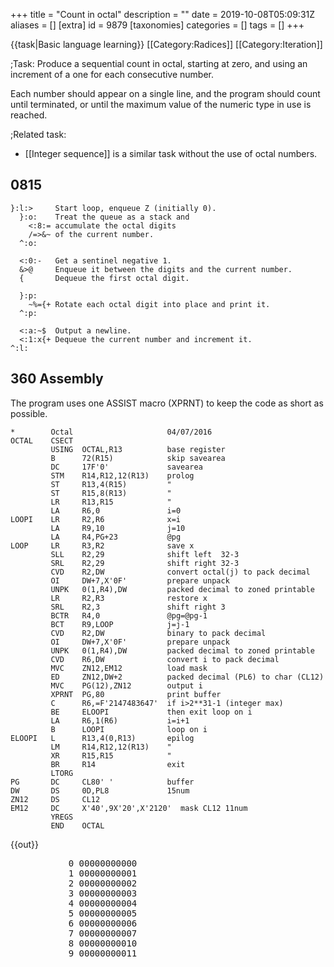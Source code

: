 +++
title = "Count in octal"
description = ""
date = 2019-10-08T05:09:31Z
aliases = []
[extra]
id = 9879
[taxonomies]
categories = []
tags = []
+++

{{task|Basic language learning}}
[[Category:Radices]]
[[Category:Iteration]]

;Task:
Produce a sequential count in octal,   starting at zero,   and using an increment of a one for each consecutive number.

Each number should appear on a single line,   and the program should count until terminated,   or until the maximum value of the numeric type in use is reached.


;Related task:
*   [[Integer sequence]]   is a similar task without the use of octal numbers.





## 0815


```0815
}:l:>     Start loop, enqueue Z (initially 0).
  }:o:    Treat the queue as a stack and
    <:8:= accumulate the octal digits
    /=>&~ of the current number.
  ^:o:

  <:0:-   Get a sentinel negative 1.
  &>@     Enqueue it between the digits and the current number.
  {       Dequeue the first octal digit.

  }:p:
    ~%={+ Rotate each octal digit into place and print it.
  ^:p:

  <:a:~$  Output a newline.
  <:1:x{+ Dequeue the current number and increment it.
^:l:
```



## 360 Assembly

The program uses one ASSIST macro (XPRNT) to keep the code as short as possible.

```360asm
*        Octal                     04/07/2016
OCTAL    CSECT
         USING  OCTAL,R13          base register
         B      72(R15)            skip savearea
         DC     17F'0'             savearea
         STM    R14,R12,12(R13)    prolog
         ST     R13,4(R15)         "
         ST     R15,8(R13)         "
         LR     R13,R15            "
         LA     R6,0               i=0
LOOPI    LR     R2,R6              x=i
         LA     R9,10              j=10
         LA     R4,PG+23           @pg
LOOP     LR     R3,R2              save x
         SLL    R2,29              shift left  32-3
         SRL    R2,29              shift right 32-3
         CVD    R2,DW              convert octal(j) to pack decimal
         OI     DW+7,X'0F'         prepare unpack
         UNPK   0(1,R4),DW         packed decimal to zoned printable
         LR     R2,R3              restore x
         SRL    R2,3               shift right 3
         BCTR   R4,0               @pg=@pg-1
         BCT    R9,LOOP            j=j-1
         CVD    R2,DW              binary to pack decimal
         OI     DW+7,X'0F'         prepare unpack
         UNPK   0(1,R4),DW         packed decimal to zoned printable
         CVD    R6,DW              convert i to pack decimal
         MVC    ZN12,EM12          load mask
         ED     ZN12,DW+2          packed decimal (PL6) to char (CL12)
         MVC    PG(12),ZN12        output i
         XPRNT  PG,80              print buffer
         C      R6,=F'2147483647'  if i>2**31-1 (integer max)
         BE     ELOOPI             then exit loop on i
         LA     R6,1(R6)           i=i+1
         B      LOOPI              loop on i
ELOOPI   L      R13,4(0,R13)       epilog
         LM     R14,R12,12(R13)    "
         XR     R15,R15            "
         BR     R14                exit
         LTORG
PG       DC     CL80' '            buffer
DW       DS     0D,PL8             15num
ZN12     DS     CL12
EM12     DC     X'40',9X'20',X'2120'  mask CL12 11num
         YREGS
         END    OCTAL
```

{{out}}
<pre style="height:20ex">
           0 00000000000
           1 00000000001
           2 00000000002
           3 00000000003
           4 00000000004
           5 00000000005
           6 00000000006
           7 00000000007
           8 00000000010
           9 00000000011
          10 00000000012
          10 00000000012
          11 00000000013
...
  2147483640 17777777770
  2147483641 17777777771
  2147483642 17777777772
  2147483643 17777777773
  2147483644 17777777774
  2147483645 17777777775
  2147483646 17777777776
  2147483647 17777777777

```



## Ada


```Ada
with Ada.Text_IO;

procedure Octal is
   package IIO is new Ada.Text_IO.Integer_IO(Integer);
begin
   for I in 0 .. Integer'Last loop
      IIO.Put(I, Base => 8);
      Ada.Text_IO.New_Line;
   end loop;
end Octal;
```

First few lines of Output:

```txt
       8#0#
       8#1#
       8#2#
       8#3#
       8#4#
       8#5#
       8#6#
       8#7#
      8#10#
      8#11#
      8#12#
      8#13#
      8#14#
      8#15#
      8#16#
      8#17#
      8#20#
```



## Aime


```aime
integer o;

o = 0;
do {
    o_xinteger(8, o);
    o_byte('\n');
    o += 1;
} while (0 < o);
```



## ALGOL 68

{{works with|ALGOL 68G|Any - tested with release [http://sourceforge.net/projects/algol68/files/algol68g/algol68g-1.18.0/algol68g-1.18.0-9h.tiny.el5.centos.fc11.i386.rpm/download 1.18.0-9h.tiny].}}
{{wont work with|ELLA ALGOL 68|Any (with appropriate job cards) - tested with release [http://sourceforge.net/projects/algol68/files/algol68toc/algol68toc-1.8.8d/algol68toc-1.8-8d.fc9.i386.rpm/download 1.8-8d] - due to extensive use of '''format'''[ted] ''transput''.}}

```algol68
#!/usr/local/bin/a68g --script #

INT oct width = (bits width-1) OVER 3 + 1;
main:
(
  FOR i TO 17 # max int # DO
    printf(($"8r"8r n(oct width)dl$, BIN i))
  OD
)
```

Output:

```txt

8r00000000001
8r00000000002
8r00000000003
8r00000000004
8r00000000005
8r00000000006
8r00000000007
8r00000000010
8r00000000011
8r00000000012
8r00000000013
8r00000000014
8r00000000015
8r00000000016
8r00000000017
8r00000000020
8r00000000021

```



## ALGOL W

Algol W has built-in hexadecimal and decimal output, this implements octal output.

```algolw
begin
    string(12) r;
    string(8)  octDigits;
    integer    number;
    octDigits := "01234567";
    number    := -1;
    while number < MAXINTEGER do begin
        integer    v, cPos;
        number := number + 1;
        v      := number;
        % build a string of octal digits in r, representing number %
        % Algol W uses 32 bit integers, so r should be big enough  %
        % the most significant digit is on the right               %
        cPos   := 0;
        while begin
            r( cPos // 1 ) := octDigits( v rem 8 // 1 );
            v :=  v div 8;
            ( v > 0 )
        end do begin
            cPos := cPos + 1
        end while_v_gt_0;
        % show most significant digit on a newline %
        write( r( cPos // 1 ) );
        % continue the line with the remaining digits (if any) %
        for c := cPos - 1 step -1 until 0 do writeon( r( c // 1 ) )
    end while_r_lt_MAXINTEGER
end.
```

{{out}}

```txt

0
1
2
3
4
5
6
7
10
11
12
...

```



## ARM Assembly

{{works with|as|Raspberry Pi}}

```ARM Assembly

/* ARM assembly Raspberry PI  */
/*  program countoctal.s   */

/************************************/
/* Constantes                       */
/************************************/
.equ STDOUT, 1     @ Linux output console
.equ EXIT,   1     @ Linux syscall
.equ WRITE,  4     @ Linux syscall

/*********************************/
/* Initialized data              */
/*********************************/
.data
sMessResult:        .ascii "Count : "
sMessValeur:        .fill 11, 1, ' '            @ size => 11
szCarriageReturn:   .asciz "\n"


/*********************************/
/* UnInitialized data            */
/*********************************/
.bss
/*********************************/
/*  code section                 */
/*********************************/
.text
.global main
main:                                             @ entry of program
    mov r4,#0                                     @ loop indice
1:                                                @ begin loop
    mov r0,r4
    ldr r1,iAdrsMessValeur
    bl conversion8                                @ call conversion octal
    ldr r0,iAdrsMessResult
    bl affichageMess                              @ display message
    add r4,#1
    cmp r4,#64
    ble 1b


100:                                              @ standard end of the program
    mov r0, #0                                    @ return code
    mov r7, #EXIT                                 @ request to exit program
    svc #0                                        @ perform the system call

iAdrsMessValeur:          .int sMessValeur
iAdrszCarriageReturn:     .int szCarriageReturn
iAdrsMessResult:          .int sMessResult

/******************************************************************/
/*     display text with size calculation                         */
/******************************************************************/
/* r0 contains the address of the message */
affichageMess:
    push {r0,r1,r2,r7,lr}                          @ save  registres
    mov r2,#0                                      @ counter length
1:                                                 @ loop length calculation
    ldrb r1,[r0,r2]                                @ read octet start position + index
    cmp r1,#0                                      @ if 0 its over
    addne r2,r2,#1                                 @ else add 1 in the length
    bne 1b                                         @ and loop
                                                   @ so here r2 contains the length of the message
    mov r1,r0                                      @ address message in r1
    mov r0,#STDOUT                                 @ code to write to the standard output Linux
    mov r7, #WRITE                                 @ code call system "write"
    svc #0                                         @ call systeme
    pop {r0,r1,r2,r7,lr}                           @ restaur des  2 registres */
    bx lr                                          @ return
/******************************************************************/
/*     Converting a register to octal                             */
/******************************************************************/
/* r0 contains value and r1 address area   */
/* r0 return size of result (no zero final in area) */
/* area size => 11 bytes          */
.equ LGZONECAL,   10
conversion8:
    push {r1-r4,lr}                                 @ save registers
    mov r3,r1
    mov r2,#LGZONECAL

1:                                                  @ start loop
    mov r1,r0
    lsr r0,#3                                       @ / by 8
    sub r1,r0,lsl #3                                @ compute remainder r1 - (r0 * 8)
    add r1,#48                                      @ digit
    strb r1,[r3,r2]                                 @ store digit on area
    cmp r0,#0                                       @ stop if quotient = 0
    subne r2,#1                                     @ else previous position
    bne 1b                                          @ and loop
                                                    @ and move digit from left of area
    mov r4,#0
2:
    ldrb r1,[r3,r2]
    strb r1,[r3,r4]
    add r2,#1
    add r4,#1
    cmp r2,#LGZONECAL
    ble 2b
                                                      @ and move spaces in end on area
    mov r0,r4                                         @ result length
    mov r1,#' '                                       @ space
3:
    strb r1,[r3,r4]                                   @ store space in area
    add r4,#1                                         @ next position
    cmp r4,#LGZONECAL
    ble 3b                                            @ loop if r4 <= area size

100:
    pop {r1-r4,lr}                                    @ restaur registres
    bx lr                                             @return


```


## AutoHotkey


```AHK
DllCall("AllocConsole")
Octal(int){
	While int
		out := Mod(int, 8) . out, int := int//8
	return out
}
Loop
{
	FileAppend, % Octal(A_Index) "`n", CONOUT$
	Sleep 200
}
```


## AWK

The awk extraction and reporting language uses the underlying C library to provide support for the printf command. This enables us to use that function to output the counter value as octal:


```awk
BEGIN {
  for (l = 0; l <= 2147483647; l++) {
    printf("%o\n", l);
  }
}
```



## BASIC


Some BASICs provide a built-in function to convert a number to octal, typically called <code>OCT$</code>.

{{works with|QBasic}}


```qbasic
DIM n AS LONG
FOR n = 0 TO &h7FFFFFFF
    PRINT OCT$(n)
NEXT
```


However, many do not. For those BASICs, we need to write our own function.

{{works with|Chipmunk Basic}}


```qbasic
WHILE ("" = INKEY$)
    PRINT Octal$(n)
    n = n + 1
WEND
END
FUNCTION Octal$(what)
    outp$ = ""
    w = what
    WHILE ABS(w) > 0
        o = w AND 7
        w = INT(w / 8)
        outp$ = STR$(o) + outp$
    WEND
    Octal$ = outp$
END FUNCTION
```


See also: [[#BBC BASIC|BBC BASIC]], [[#Liberty BASIC|Liberty BASIC]], [[#PureBasic|PureBasic]], [[#Run BASIC|Run BASIC]]

=
## Applesoft BASIC
=

```ApplesoftBasic
10 N$ = "0"

100 O$ = N$
110 PRINT O$
120 N$ = ""
130 C = 1
140 FOR I = LEN(O$) TO 1 STEP -1
150     N = VAL(MID$(O$, I, 1)) + C
160     C = N >= 8
170     N$ = STR$(N - C * 8) + N$
180 NEXT I
190 IF C THEN N$ = "1" + N$
200 GOTO 100
```


=
## Sinclair ZX81 BASIC
=
The octal number is stored and manipulated as a string, meaning that even with only 1k of RAM the program shouldn't stop until the number gets to a couple of hundred digits long. I have <i>not</i> left it running long enough to find out exactly when it does run out of memory. The <code>SCROLL</code> statement is necessary: the ZX81 halts when the screen is full unless it is positively told to scroll instead.

```basic
 10 LET N$="0"
 20 SCROLL
 30 PRINT N$
 40 LET L=LEN N$
 50 LET N=VAL N$(L)+1
 60 IF N=8 THEN GOTO 90
 70 LET N$(L)=STR$ N
 80 GOTO 20
 90 LET N$(L)="0"
100 IF L=1 THEN GOTO 130
110 LET L=L-1
120 GOTO 50
130 LET N$="1"+N$
140 GOTO 20
```



## Batch File


```dos

@echo off
:: {CTRL + C} to exit the batch file

:: Send incrementing decimal values to the :to_Oct function
set loop=0
:loop1
call:to_Oct %loop%
set /a loop+=1
goto loop1

:: Convert the decimal values parsed [%1] to octal and output them on a new line
:to_Oct
set todivide=%1
set "fulloct="

:loop2
set tomod=%todivide%
set /a appendmod=%tomod% %% 8
set fulloct=%appendmod%%fulloct%
if %todivide% lss 8 (
  echo %fulloct%
  exit /b
)
set /a todivide/=8
goto loop2

```

{{out}}

```txt

0
1
2
3
4
5
6
7
10
...

```



## BBC BASIC

Terminate by pressing ESCape.

```bbcbasic
      N% = 0
      REPEAT
        PRINT FN_tobase(N%, 8, 0)
        N% += 1
      UNTIL FALSE
      END

      REM Convert N% to string in base B% with minimum M% digits:
      DEF FN_tobase(N%, B%, M%)
      LOCAL D%, A$
      REPEAT
        D% = N% MOD B%
        N% DIV= B%
        IF D%<0 D% += B% : N% -= 1
        A$ = CHR$(48 + D% - 7*(D%>9)) + A$
        M% -= 1
      UNTIL (N%=FALSE OR N%=TRUE) AND M%<=0
      =A$

```



## bc


```bc
obase = 8			/* Output base is octal. */
for (num = 0; 1; num++) num	/* Loop forever, printing counter. */
```


The loop never stops at a maximum value, because bc uses [[arbitrary-precision integers (included)|arbitrary-precision integers]].


## Befunge

This is almost identical to the [[Binary digits#Befunge|Binary digits]] sample, except for the change of base and the source coming from a loop rather than a single input.

```befunge
:0\55+\:8%68>*#<+#8\#68#%/#8:_$>:#,_$1+:0`!#@_
```



## Bracmat

Stops when the user presses Ctrl-C or when the stack overflows. The solution is not elegant, and so is octal counting.

```bracmat

  ( oct
  =
    .     !arg:<8
        & (!arg:~<0|ERROR)
      | str$(oct$(div$(!arg.8)) mod$(!arg.8))
  )
& -1:?n
& whl'(1+!n:?n&out$(!n oct$!n));

```


=={{header|Brainfuck}}==


```bf
+[            Start with n=1 to kick off the loop
[>>++++++++<< Set up {n 0 8} for divmod magic
[->+>-        Then
[>+>>]>       do
[+[-<+>]>+>>] the
<<<<<<]       magic
>>>+          Increment n % 8 so that 0s don't break things
>]            Move into n / 8 and divmod that unless it's 0
-<            Set up sentinel ‑1 then move into the first octal digit
[++++++++ ++++++++ ++++++++ Add 47 to get it to ASCII
 ++++++++ ++++++++ +++++++. and print it
[<]<]         Get to a 0; the cell to the left is the next octal digit
>>[<+>-]      Tape is {0 n}; make it {n 0}
>[>+]         Get to the ‑1
<[[-]<]       Zero the tape for the next iteration
++++++++++.   Print a newline
[-]<+]        Zero it then increment n and go again
```



## C


```c
#include <stdio.h>

int main()
{
        unsigned int i = 0;
        do { printf("%o\n", i++); } while(i);
        return 0;
}
```

## C#

```c#
using System;

class Program
{
    static void Main()
    {
        var number = 0;
        do
        {
            Console.WriteLine(Convert.ToString(number, 8));
        } while (++number > 0);
    }
}
```


## C++

This prevents an infinite loop by counting until the counter overflows and produces a 0 again. This could also be done with a for or while loop, but you'd have to print 0 (or the last number) outside the loop.


```cpp
#include <iostream>

int main()
{
  unsigned i = 0;
  do
  {
    std::cout << std::oct << i << std::endl;
    ++i;
  } while(i != 0);
  return 0;
}
```



## Clojure


```clojure
(doseq [i (range)] (println (format "%o" i)))
```



## COBOL

{{trans|Delphi}}
{{works with|GNU Cobol|2.0}}

```cobol>       >
SOURCE FREE
IDENTIFICATION DIVISION.
PROGRAM-ID. count-in-octal.

ENVIRONMENT DIVISION.
CONFIGURATION SECTION.
REPOSITORY.
    FUNCTION dec-to-oct
    .
DATA DIVISION.
WORKING-STORAGE SECTION.
01  i                                   PIC 9(18).

PROCEDURE DIVISION.
    PERFORM VARYING i FROM 1 BY 1 UNTIL i = 0
        DISPLAY FUNCTION dec-to-oct(i)
    END-PERFORM
    .
END PROGRAM count-in-octal.


IDENTIFICATION DIVISION.
FUNCTION-ID. dec-to-oct.

DATA DIVISION.
LOCAL-STORAGE SECTION.
01  rem                                 PIC 9.

01  dec                                 PIC 9(18).

LINKAGE SECTION.
01  dec-arg                             PIC 9(18).

01  oct                                 PIC 9(18).

PROCEDURE DIVISION USING dec-arg RETURNING oct.
    MOVE dec-arg TO dec *> Copy is made to avoid modifying reference arg.
    PERFORM WITH TEST AFTER UNTIL dec = 0
        MOVE FUNCTION REM(dec, 8) TO rem
        STRING rem, oct DELIMITED BY SPACES INTO oct
        DIVIDE 8 INTO dec
    END-PERFORM
    .
END FUNCTION dec-to-oct.
```



## CoffeeScript


```coffeescript

n = 0

while true
  console.log n.toString(8)
  n += 1

```



## Common Lisp


```lisp
(loop for i from 0 do (format t "~o~%" i))
```



## Component Pascal

BlackBox Component Builder

```oberon2

MODULE CountOctal;
IMPORT StdLog,Strings;

PROCEDURE Do*;
VAR
	i: INTEGER;
	resp: ARRAY 32 OF CHAR;
BEGIN
	FOR i := 0 TO 1000 DO
		Strings.IntToStringForm(i,8,12,' ',TRUE,resp);
		StdLog.String(resp);StdLog.Ln
	END
END Do;
END CountOctal.


```

Execute: ^Q CountOctal.Do<br/>
Output:

```txt

         0%8
         1%8
         2%8
         3%8
         4%8
         5%8
         6%8
         7%8
        10%8
        11%8
        12%8
        13%8
        14%8
        15%8
        16%8
        17%8
        20%8
        21%8
        22%8

```



## Crystal


```ruby
# version 0.21.1
# using unsigned 8 bit integer, range 0 to 255

(0_u8..255_u8).each { |i| puts i.to_s(8) }
```


{{out}}

```txt

0
1
2
3
4
5
6
7
10
11
12
...
374
375
376
377

```



## D


```d
void main() {
    import std.stdio;

    ubyte i;
    do writefln("%o", i++);
    while(i);
}
```



## Dc


###  Named Macro

A simple infinite loop and octal output will do.

```Dc
8o0[p1+lpx]dspx
```



###  Anonymous Macro

Needs <code>r</code> (swap TOS and NOS):

```Dc
8 o 0 [ r p 1 + r dx ] dx
```

Pushing/poping TOS to a named stack can be used instead of swaping:

```Dc
8 o 0 [ S@ p 1 + L@ dx ] dx
```



## DCL


```DCL
$ i = 0
$ loop:
$  write sys$output f$fao( "!OL", i )
$  i = i + 1
$  goto loop
```

{{out}}

```txt
00000000000
00000000001
00000000002
...
17777777777
20000000000
20000000001
...
37777777777
00000000000
00000000001
...
```



## Delphi


```Delphi
program CountingInOctal;

{$APPTYPE CONSOLE}

uses SysUtils;

function DecToOct(aValue: Integer): string;
var
  lRemainder: Integer;
begin
  Result := '';
  repeat
    lRemainder := aValue mod 8;
    Result := IntToStr(lRemainder) + Result;
    aValue := aValue div 8;
  until aValue = 0;
end;

var
  i: Integer;
begin
  for i := 0 to 20 do
    WriteLn(DecToOct(i));
end.
```



## Elixir


```elixir
Stream.iterate(0,&(&1+1)) |> Enum.each(&IO.puts Integer.to_string(&1,8))
```

or

```elixir
Stream.unfold(0, fn n ->
  IO.puts Integer.to_string(n,8)
  {n,n+1}
end) |> Stream.run
```

or

```elixir
f = fn ff,i -> :io.fwrite "~.8b~n", [i]; ff.(ff, i+1) end
f.(f, 0)
```



## Emacs Lisp

Displays in the message area interactively, or to standard output under <code>-batch</code>.


```lisp
(dotimes (i most-positive-fixnum) ;; starting from 0
  (message "%o" i))
```



## Erlang

The fun is copied from [[Integer sequence#Erlang]]. I changed the display format.

```Erlang

F = fun(FF, I) -> io:fwrite("~.8B~n", [I]), FF(FF, I + 1) end.

```

Use like this:

```txt

F( F, 0 ).

```



## Euphoria


```euphoria
integer i
i = 0
while 1 do
    printf(1,"%o\n",i)
    i += 1
end while
```


Output:

```txt
...
6326
6327
6330
6331
6332
6333
6334
6335
6336
6337

```


=={{header|F Sharp|F#}}==

```fsharp
let rec countInOctal num : unit =
  printfn "%o" num
  countInOctal (num + 1)

countInOctal 1
```



## Factor


```factor
USING: kernel math prettyprint ;
0 [ dup .o 1 + t ] loop
```



## Forth

Using INTS from [[Integer sequence#Forth]]

```forth
: octal ( -- )  8 base ! ;  \ where unavailable

octal ints
```



## Fortran

{{works with|Fortran|95 and later}}

```fortran
program Octal
  implicit none

  integer, parameter :: i64 = selected_int_kind(18)
  integer(i64) :: n = 0

! Will stop when n overflows from
! 9223372036854775807 to -92233720368547758078 (1000000000000000000000 octal)
  do while(n >= 0)
    write(*, "(o0)") n
    n = n + 1
  end do
end program
```



## FreeBASIC


```freebasic
' FB 1.05.0 Win64

Dim ub As UByte = 0 ' only has a range of 0 to 255
Do
   Print Oct(ub, 3)
   ub += 1
Loop Until ub = 0 ' wraps around to 0 when reaches 256
Print
Print "Press any key to quit"
Sleep
```



## Futhark


Futhark cannot print.  Instead we produce an array of integers that
look like octal numbers when printed in decimal.


```Futhark

fun octal(x: int): int =
  loop ((out,mult,x) = (0,1,x)) = while x > 0 do
    let digit = x % 8
    let out = out + digit * mult
    in (out, mult * 10, x / 8)
  in out

fun main(n: int): [n]int =
  map octal (iota n)

```



## FutureBasic


```futurebasic

include "ConsoleWindow
defstr word

dim as short i

for i = &o000000 to &o000031      // 0 to 25 in decimal
   print oct$(i); " in octal ="; i
next

```


Output:

```txt

000000 in octal = 0
000001 in octal = 1
000002 in octal = 2
000003 in octal = 3
000004 in octal = 4
000005 in octal = 5
000006 in octal = 6
000007 in octal = 7
000010 in octal = 8
000011 in octal = 9
000012 in octal = 10
000013 in octal = 11
000014 in octal = 12
000015 in octal = 13
000016 in octal = 14
000017 in octal = 15
000020 in octal = 16
000021 in octal = 17
000022 in octal = 18
000023 in octal = 19
000024 in octal = 20
000025 in octal = 21
000026 in octal = 22
000027 in octal = 23
000030 in octal = 24
000031 in octal = 25

```



## Go


```go
package main

import (
    "fmt"
    "math"
)

func main() {
    for i := int8(0); ; i++ {
        fmt.Printf("%o\n", i)
        if i == math.MaxInt8 {
            break
        }
    }
}
```

Output:

```txt

0
1
2
3
4
5
6
7
10
11
12
...
175
176
177

```

Note that to use a different integer type, code must be changed in two places.  Go has no way to query a type for its maximum value.  Example:

```go
func main() {
    for i := uint16(0); ; i++ {  // type specified here
        fmt.Printf("%o\n", i)
        if i == math.MaxUint16 { // maximum value for type specified here
            break
        }
    }
}
```

Output:

```txt

...
177775
177776
177777

```

Note also that if floating point types are used for the counter, loss of precision will prevent the program from from ever reaching the maximum value.  If you stretch interpretation of the task wording "maximum value" to mean "maximum value of contiguous integers" then the following will work:

```go
import "fmt"

func main() {
    for i := 0.; ; {
        fmt.Printf("%o\n", int64(i))
        /* uncomment to produce example output
        if i == 3 {
            i = float64(1<<53 - 4) // skip to near the end
            fmt.Println("...")
        } */
        next := i + 1
        if next == i {
            break
        }
        i = next
    }
}
```

Output, with skip uncommented:

```txt

0
1
2
3
...
377777777777777775
377777777777777776
377777777777777777
400000000000000000

```

Big integers have no maximum value, but the Go runtime will panic when memory allocation fails.  The deferred recover here allows the program to terminate silently should the program run until this happens.

```go
import (
    "big"
    "fmt"
)

func main() {
    defer func() {
        recover()
    }()
    one := big.NewInt(1)
    for i := big.NewInt(0); ; i.Add(i, one) {
        fmt.Printf("%o\n", i)
    }
}
```

Output:

```txt

0
1
2
3
4
5
6
7
10
11
12
13
14
...

```



## Groovy

Size-limited solution:

```groovy
println 'decimal  octal'
for (def i = 0; i <= Integer.MAX_VALUE; i++) {
    printf ('%7d  %#5o\n', i, i)
}
```


Unbounded solution:

```groovy
println 'decimal  octal'
for (def i = 0g; true; i += 1g) {
    printf ('%7d  %#5o\n', i, i)
}
```


Output:

```txt
decimal  octal
      0     00
      1     01
      2     02
      3     03
      4     04
      5     05
      6     06
      7     07
      8    010
      9    011
     10    012
     11    013
     12    014
     13    015
     14    016
     15    017
     16    020
     17    021
...
```



## Haskell


```haskell
import Numeric

main = mapM_ (putStrLn . flip showOct "") [1..]
```


=={{header|Icon}} and {{header|Unicon}}==

```unicon
link convert   # To get exbase10 method

procedure main()
    limit := 8r37777777777
    every write(exbase10(seq(0)\limit, 8))
end
```



## J

'''Solution:'''

```J
   disp=.([smoutput) ' '(-.~":)8&#.inv
   (1+disp)^:_]0x
```


The full result is not displayable, by design.  This could be considered a bug, but is an essential part of this task.  Here's how it starts:


```j
   (1+disp)^:_]0x
0
1
2
3
4
5
6
7
10
11
...
```


The important part of this code is 8&#.inv which converts numbers from internal representation to a sequence of base 8 digits. (We then convert this sequence to characters and remove the delimiting spaces - this gives us the octal values we want to display.)

So then we define disp as a word which displays its argument in octal and returns its argument as its result (unchanged).

Finally, the <code>^:_</code> clause tells J to repeat this function forever, with <code>(1+disp)</code>adding 1 to the result each time it is displayed (or at least tha clause tells J to keep repeating that operation until it gives the same value back twice in a row - which won't happen - or to stop when the machine stops - like if the power is turned off - or if J is shut down - or...).

We use arbitrary precision numbers, not because there's any likelihood that fixed width numbers would ever overflow, but just to emphasize that this thing is going to have to be shut down by some mechanism outside the program.


## Java


```java
public class Count{
    public static void main(String[] args){
        for(int i = 0;i >= 0;i++){
            System.out.println(Integer.toOctalString(i)); //optionally use "Integer.toString(i, 8)"
        }
    }
}
```



## JavaScript


```javascript
for (var n = 0; n < 1e14; n++) { // arbitrary limit that's not too big
    document.writeln(n.toString(8)); // not sure what's the best way to output it in JavaScript
}
```



## Julia


```Julia

for i in one(Int64):typemax(Int64)
    print(oct(i), " ")
    sleep(0.1)
end

```

I slowed the loop down with a <code>sleep</code> to make it possible to see the result without being swamped.

{{out}}

```txt

1 2 3 4 5 6 7 10 11 12 13 14 15 16 17 20 21 22 23 24 25 26 27 30 31 32 33 34 35 36 ^C

```



## Kotlin


```scala
//  version 1.1

//  counts up to 177 octal i.e. 127 decimal
fun main(args: Array<String>) {
    (0..Byte.MAX_VALUE).forEach { println("%03o".format(it)) }
}
```


{{out}}
First ten lines:

```txt

000
001
002
003
004
005
006
007
010
011

```



## LabVIEW

LabVIEW contains a Number to Octal String function. The following image shows the front panel and block diagram.<br/>
[[file:Count_in_octal.png]]


## Lang5


```lang5
'%4o '__number_format set
0 do dup 1 compress . "\n" . 1 + loop
```



## LFE


```lisp
(: lists foreach
  (lambda (x)
    (: io format '"~p~n" (list (: erlang integer_to_list x 8))))
  (: lists seq 0 2000))

```



## Liberty BASIC

Terminate these ( essentially, practically) infinite loops by hitting <CTRL<BRK>

```lb

    'the method used here uses the base-conversion from RC Non-decimal radices/Convert
    'to terminate hit <CTRL<BRK>

    global      alphanum$
    alphanum$   ="01234567"

    i =0

    while 1
        print toBase$( 8, i)
        i =i +1
    wend

    end

    function toBase$( base, number) '   Convert decimal variable to number string.
        maxIntegerBitSize   =len( str$( number))
        toBase$             =""
        for i =10 to 1 step -1
            remainder   =number mod base
            toBase$     =mid$( alphanum$, remainder +1, 1) +toBase$
            number      =int( number /base)
            if number <1 then exit for
        next i
        toBase$ =right$( "             " +toBase$, 10)
    end function

```

As suggested in LOGO, it is easy to work on a string representation too.

```lb

 op$ = "00000000000000000000"
L   =len( op$)

while 1
    started =0

    for i =1 to L
        m$ =mid$( op$, i, 1)
        if started =0 and m$ ="0" then print " "; else print m$;: started =1
    next i
    print

    for i =L to 1 step -1
        p$ =mid$( op$, i, 1)
        if p$ =" " then v =0 else v =val( p$)
        incDigit  = v +carry
        if i =L then incDigit =incDigit +1
        if incDigit >=8 then
            replDigit =incDigit -8
            carry     =1
        else
            replDigit =incDigit
            carry     =0
        end if
        op$ =left$( op$, i -1) +chr$( 48 +replDigit) +right$( op$, L -i)
    next i

wend

end

```

Or use a recursive listing of permutations with the exception that the first digit is not 0 (unless listing single-digit numbers). For each digit-place, list numbers with 0-7 in the next digit-place.

```lb

 i = 0
while 1
    call CountOctal 0, i, i > 0
    i = i + 1
wend

sub CountOctal value, depth, startValue
    value = value * 10
    for i = startValue to 7
        if depth > 0 then
            call CountOctal value + i, depth - 1, 0
        else
            print value + i
        end if
    next i
end sub

```



## Logo

No built-in octal-formatting, so it's probably more efficient to just manually increment a string than to increment a number and then convert the whole thing to octal every time we print.  This also lets us keep counting as long as we have room for the string.


```logo
to increment_octal :n
  ifelse [empty? :n] [
    output 1
  ] [
    local "last
    make "last last :n
    local "butlast
    make "butlast butlast :n
    make "last sum :last 1
    ifelse [:last < 8] [
      output word :butlast :last
    ] [
      output word (increment_octal :butlast) 0
    ]
  ]
end

make "oct 0
while ["true] [
  print :oct
  make "oct increment_octal :oct
]
```



## LOLCODE

LOLCODE has no conception of octal numbers, but we can use string concatenation (<tt>SMOOSH</tt>) and basic arithmetic to accomplish the task.

```LOLCODE
HAI 1.3

HOW IZ I octal YR num
    I HAS A digit, I HAS A oct ITZ ""
    IM IN YR octalizer
        digit R MOD OF num AN 8
        oct R SMOOSH digit oct MKAY
        num R QUOSHUNT OF num AN 8
        NOT num, O RLY?
            YA RLY, FOUND YR oct
        OIC
    IM OUTTA YR octalizer
IF U SAY SO

IM IN YR printer UPPIN YR num
    VISIBLE I IZ octal YR num MKAY
IM OUTTA YR printer

KTHXBYE
```



## Lua



```lua
for l=1,2147483647 do
  print(string.format("%o",l))
end
```



## M4



```M4
define(`forever',
   `ifelse($#,0,``$0'',
   `pushdef(`$1',$2)$4`'popdef(`$1')$0(`$1',eval($2+$3),$3,`$4')')')dnl
forever(`y',0,1, `eval(y,8)
')
```



## Maple


```Maple

octcount := proc (n)
 seq(printf("%a \n", convert(i, octal)), i = 1 .. n);
 end proc;

```



## Mathematica



```Mathematica
x=0;
While[True,Print[BaseForm[x,8];x++]
```


=={{header|MATLAB}} / {{header|Octave}}==

```Matlab
    n = 0;
    while (1)
        dec2base(n,8)
        n = n+1;
    end;
```

Or use printf:

```Matlab
    n = 0;
    while (1)
        printf('%o\n',n);
        n = n+1;
    end;
```


If a predefined sequence should be displayed, one can use

```Matlab
    seq = 1:100;
    dec2base(seq,8)
```

or

```Matlab
    printf('%o\n',seq);
```



## Mercury

<lang>
:- module count_in_octal.
:- interface.
:- import_module io.

:- pred main(io::di, io::uo) is det.

:- implementation.
:- import_module int, list, string.

main(!IO) :-
    count_in_octal(0, !IO).

:- pred count_in_octal(int::in, io::di, io::uo) is det.

count_in_octal(N, !IO) :-
    io.format("%o\n", [i(N)], !IO),
    count_in_octal(N + 1, !IO).

```



## min

{{works with|min|0.19.3}}
min has no support for octal or base conversion (it is a minimalistic language, after all) so we need to do that ourselves.

```min
(
  (dup 0 ==) (pop () 0 shorten)
  (((8 mod) (8 div)) cleave) 'cons linrec
  reverse 'print! foreach newline
) :octal

0 (dup octal succ)
9.223e18 int times ; close to max int value
```


=={{header|MK-61/52}}==
<lang>ИП0	П1	1	0	/	[x]	П1	Вx	{x}	1
0	*	7	-	x=0	21	ИП1	x#0	28	БП
02	ИП0	1	+	П0	С/П	БП	00	ИП0	lg
[x]	1	+	10^x	П0	С/П	БП	00
```


=={{header|Modula-2}}==

```modula2
MODULE octal;

IMPORT  InOut;

VAR     num             : CARDINAL;

BEGIN
  num := 0;
  REPEAT
    InOut.WriteOct (num, 12);           InOut.WriteLn;
    INC (num)
  UNTIL num = 0
END octal.
```



## NetRexx


```NetRexx
/* NetRexx */
options replace format comments java crossref symbols binary

import java.math.BigInteger

-- allow an option to change the output radix.
parse arg radix .
if radix.length() == 0 then radix = 8
k_ = BigInteger
k_ = BigInteger.ZERO

loop forever
  say k_.toString(int radix)
  k_ = k_.add(BigInteger.ONE)
  end

```



## NewLISP


```NewLISP
; file:   ocount.lsp
; url:    http://rosettacode.org/wiki/Count_in_octal
; author: oofoe 2012-01-29

; Although NewLISP itself uses a 64-bit integer representation, the
; format function relies on underlying C library's printf function,
; which can only handle a 32-bit octal number on this implementation.

(for (i 0 (pow 2 32)) (println (format "%o" i)))

(exit)
```


Sample output:


```txt
0
1
2
3
4
5
6
7
10
11
12
...

```



## Nim


```nim
import strutils
for i in 0 ..< int.high:
  echo toOct(i, 16)
```


=={{header|Oberon-2}}==
{{works with|oo2c}}

```oberon2

MODULE CountInOctal;
IMPORT
  NPCT:Tools,
  Out := NPCT:Console;
VAR
  i: INTEGER;

BEGIN
  FOR i := 0 TO MAX(INTEGER) DO;
    Out.String(Tools.IntToOct(i));Out.Ln
  END
END CountInOctal.

```

{{out}}

```txt

00000000000
00000000001
00000000002
00000000003
00000000004
00000000005
00000000006
00000000007
00000000010
00000000011
00000000012
00000000013
00000000014
00000000015
00000000016
00000000017
00000000020
00000000021
...
00000077757
00000077760
00000077761
00000077762
00000077763
00000077764
00000077765
00000077766
00000077767
00000077770
00000077771
00000077772
00000077773
00000077774
00000077775
00000077776
00000077777


```



## OCaml



```ocaml
let () =
  for i = 0 to max_int do
    Printf.printf "%o\n" i
  done
```


{{out}}

```txt

0
1
2
3
4
5
6
7
10
11
12
...
7777777775
7777777776
7777777777

```



## PARI/GP

Both versions will count essentially forever; the universe will succumb to [[wp:Proton decay|proton decay]] long before the counter rolls over even in the 32-bit version.

Manual:

```parigp
oct(n)=n=binary(n);if(#n%3,n=concat([[0,0],[0]][#n%3],n));forstep(i=1,#n,3,print1(4*n[i]+2*n[i+1]+n[i+2]));print;
n=0;while(1,oct(n);n++)
```


Automatic:
{{works with|PARI/GP|2.4.3 and above}}

```parigp
n=0;while(1,printf("%o\n",n);n++)
```



## Pascal

See [[Count_in_octal#Delphi | Delphi]] or {{works with|Free Pascal}}
old string incrementer for Turbo Pascal transformed, same as in http://rosettacode.org/wiki/Count_in_octal#Logo, about 100x times faster than Dephi-Version, with the abilty to used preformated strings leading zeroes.
Added a Bit fiddling Version IntToOctString, nearly as fast.

```pascal
program StrAdd;
{$Mode Delphi}
{$Optimization ON}
uses
  sysutils;//IntToStr

const
  maxCntOct = (SizeOf(NativeUint)*8+(3-1)) DIV 3;

procedure IntToOctString(i: NativeUint;var res:Ansistring);
var
  p : array[0..maxCntOct] of byte;
  c,cnt: LongInt;
begin
  cnt := maxCntOct;
  repeat
    c := i AND 7;
    p[cnt] := (c+Ord('0'));
    dec(cnt);
    i := i shr 3;
  until (i = 0);
  i := cnt+1;
  cnt := maxCntOct-cnt;
  //most time consuming with Ansistring
  //call fpc_ansistr_unique
  setlength(res,cnt);
  move(p[i],res[1],cnt);
end;

procedure IncStr(var s:String;base:NativeInt);
var
  le,c,dg:nativeInt;
begin
  le := length(s);
  IF le = 0 then
  Begin
    s := '1';
    EXIT;
  end;

  repeat
    dg := ord(s[le])-ord('0') +1;
    c  := ord(dg>=base);
    dg := dg-(base AND (-c));
    s[le] := chr(dg+ord('0'));
    dec(le);
  until (c = 0) or (le<=0);

  if (c = 1) then
  begin
    le := length(s);
    setlength(s,le+1);
    move(s[1],s[2],le);
    s[1] := '1';
  end;
end;

const
  MAX = 8*8*8*8*8*8*8*8*8;//8^9
var
  sOct,
  s  : AnsiString;
  i : nativeInt;
  T1,T0: TDateTime;
Begin
  sOct := '';
  For i := 1 to 16 do
  Begin
    IncStr(sOct,8);
    writeln(i:10,sOct:10);
  end;
  writeln;

  For i := 1 to 16 do
  Begin
    IntToOctString(i,s);
    writeln(i:10,s:10);
  end;

  sOct := '';
  T0 := time;
  For i := 1 to MAX do
    IncStr(sOct,8);
  T0 := (time-T0)*86400;
  writeln(sOct);

  T1 := time;
  For i := 1 to MAX do
    IntToOctString(i,s);
  T1 := (time-T1)*86400;
  writeln(s);
  writeln;
  writeln(MAX);
  writeln('IncStr         ',T0:8:3);
  writeln('IntToOctString ',T1:8:3);
end.

```

{{out}}

```txt
         1         1
         2         2
         3         3
         4         4
         5         5
         6         6
         7         7
         8        10
         9        11
        10        12
        11        13
        12        14
        13        15
        14        16
        15        17
        16        20

         1         1
         2         2
         3         3
         4         4
         5         5
         6         6
         7         7
         8        10
         9        11
        10        12
        11        13
        12        14
        13        15
        14        16
        15        17
        16        20

1000000000
1000000000

134217728
IncStr            0.944 secs
IntToOctString    2.218 secs
```



## Perl

Since task says "system register", I take it to mean "no larger than machine native integer limit":

```perl
use POSIX;
printf "%o\n", $_ for (0 .. POSIX::UINT_MAX);
```

Otherwise:

```perl
use bigint;
my $i = 0;
printf "%o\n", $i++ while 1
```



## Perl 6


```perl6
say .base(8) for ^Inf;
```

{{out}}

```txt
0
```

Here we arbitrarily show as many lines of output as there are lines in the program. <tt>:-)</tt>


## Phix


```Phix
integer i = 0
constant ESC = #1B
while not find(get_key(),{ESC,'q','Q'}) do
    printf(1,"%o\n",i)
    i += 1
end while

```



## PHP


```php
<?php
for ($n = 0; is_int($n); $n++) {
  echo decoct($n), "\n";
}
?>
```



## PicoLisp


```PicoLisp
(for (N 0  T  (inc N))
   (prinl (oct N)) )
```



## PL/I

Version 1:

```pli
/* Do the actual counting in octal. */
count: procedure options (main);
   declare v(5) fixed(1) static initial ((5)0);
   declare (i, k) fixed;

   do k = 1 to 999;
      call inc;
      put skip edit ( (v(i) do i = 1 to 5) ) (f(1));
   end;

inc: proc;
   declare (carry, i) fixed binary;

   carry = 1;
   do i = 5 to 1 by -1;
      v(i) = v(i) + carry;
      if v(i) > 7 then
         do; v(i) = v(i) - 8; if i = 1 then stop; carry = 1; end;
      else
         carry = 0;
   end;
end inc;

end count;
```

Version 2:

```pli
count: procedure options (main); /* 12 Jan. 2014 */
   declare (i, j) fixed binary;

   do i = 0 upthru 2147483647;
      do j = 30 to 0 by -3;
         put edit (iand(isrl(i, j), 7) ) (f(1));
      end;
      put skip;
   end;

end count;
```


{{out}}

```txt
(End of) Output of version 1
00000001173
00000001174
00000001175
00000001176
00000001177
00000001200
00000001201
00000001202
00000001203
00000001204
00000001205
00000001206
00000001207
00000001210
00000001211
00000001212
00000001213
00000001214
00000001215
00000001216

```



## PowerShell


```PowerShell
[int64]$i = 0
While ( $True )
    {
    [Convert]::ToString( ++$i, 8 )
    }
```




## Prolog

Rather than just printing out a list of octal numbers, this code will generate a sequence.
octal/1 can also be used to tell if a number is a valid octal number or not.
octalize will keep producing and printing octal number, there is no limit.


```Prolog
o(O) :- member(O, [0,1,2,3,4,5,6,7]).

octal([O]) :- o(O).
octal([A|B]) :-
	octal(O),
	o(T),
	append(O, [T], [A|B]),
	dif(A, 0).

octalize :-
	forall(
		octal(X),
		(maplist(write, X), nl)
	).
```



## PureBasic


```PureBasic
Procedure.s octal(n.q)
  Static Dim digits(20)
  Protected i, j, result.s
  For i = 0 To 20
    digits(i) = n % 8
    n / 8
    If n < 1
      For j = i To 0 Step -1
        result + Str(digits(j))
      Next
      Break
    EndIf
  Next

  ProcedureReturn result
EndProcedure

Define n.q
If OpenConsole()
  While n >= 0
    PrintN(octal(n))
    n + 1
  Wend

  Print(#CRLF$ + #CRLF$ + "Press ENTER to exit"): Input()
  CloseConsole()
EndIf

```

Sample output:

```txt
0
1
2
3
4
5
6
7
10
11
12
...
777777777777777777767
777777777777777777770
777777777777777777771
777777777777777777772
777777777777777777773
777777777777777777774
777777777777777777775
777777777777777777776
777777777777777777777
```



## Python


```Python
import sys
for n in xrange(sys.maxint):
    print oct(n)
```



## Racket


```racket

#lang racket
(for ([i (in-naturals)])
  (displayln (number->string i 8)))

```

(Racket has bignums, so this loop will never end.)


## Retro

Integers in Retro are signed.


```Retro
octal
17777777777 [ putn cr ] iter
```



## REXX

If this REXX program wouldn't be stopped, it would count ''forever''.

```rexx
/*REXX program counts in octal until the number exceeds #pgm statements.*/
/*┌────────────────────────────────────────────────────────────────────┐
  │ Count all the protons  (and electrons!)  in the universe.          │
  │                                                                    │
  │ According to Sir Arthur Eddington in 1938 at his Tamer Lecture at  │
  │ Trinity College (Cambridge), he postulated that there are exactly  │
  │                                                                    │
  │                              136 ∙ 2^256                           │
  │                                                                    │
  │ protons in the universe,  and the same number of electrons,  which │
  │ is equal to around  1.57477e+79.                                   │
  │                                                                    │
  │ [Although, a modern estimate is around  10^80.]                    │
  └────────────────────────────────────────────────────────────────────┘*/
numeric digits 100000                  /*handle almost all big numbers. */
numIn=right('number in', 20)           /*used for indentation of output.*/
w=length(sourceline())                 /*used for formatting width of #s*/

  do #=0  to 136 * (2**256)            /*Sir Eddington, here we come !  */
  !=x2b( d2x(#) )
  _=right(!,  3 * (length(_) % 3 + 1),  0)
  o=
                do k=1  to length(_)  by 3
                o=o'0'substr(_,k,3)
                end   /*k*/

  say numIn 'base ten = ' right(#,w) numIn  "octal = " right(b2x(o)+0,w+w)
  if #>sourceline()  then leave        /*stop if #protons>pgm statements*/
  end   /*#*/
                                       /*stick a fork in it, we're done.*/
```

'''output'''
<pre style="height:30ex">
           number in base ten =   0            number in octal =     0
           number in base ten =   1            number in octal =     1
           number in base ten =   2            number in octal =     2
           number in base ten =   3            number in octal =     3
           number in base ten =   4            number in octal =     4
           number in base ten =   5            number in octal =     5
           number in base ten =   6            number in octal =     6
           number in base ten =   7            number in octal =     7
           number in base ten =   8            number in octal =    10
           number in base ten =   9            number in octal =    11
           number in base ten =  10            number in octal =    12
           number in base ten =  11            number in octal =    13
           number in base ten =  12            number in octal =    14
           number in base ten =  13            number in octal =    15
           number in base ten =  14            number in octal =    16
           number in base ten =  15            number in octal =    17
           number in base ten =  16            number in octal =    20
           number in base ten =  17            number in octal =    21
           number in base ten =  18            number in octal =    22
           number in base ten =  19            number in octal =    23
           number in base ten =  20            number in octal =    24
           number in base ten =  21            number in octal =    25
           number in base ten =  22            number in octal =    26
           number in base ten =  23            number in octal =    27
           number in base ten =  24            number in octal =    30
           number in base ten =  25            number in octal =    31
           number in base ten =  26            number in octal =    32
           number in base ten =  27            number in octal =    33
           number in base ten =  28            number in octal =    34
           number in base ten =  29            number in octal =    35
           number in base ten =  30            number in octal =    36
           number in base ten =  31            number in octal =    37

```



## Ring


```ring

size = 30
for n = 1 to size
    see octal(n) + nl
next

func octal m
     output = ""
     w = m
     while fabs(w) > 0
           oct = w & 7
           w = floor(w / 8)
           output = string(oct) + output
     end
     return output

```



## Ruby

From the [http://www.ruby-doc.org/core/Fixnum.html documentation]: "A Fixnum holds Integer values that can be represented in a native machine word (minus 1 bit). If any operation on a Fixnum exceeds this range, the value is automatically converted to a Bignum."


```ruby
n = 0
loop do
  puts "%o" % n
  n += 1
end

# or
for n in 0..Float::INFINITY
  puts n.to_s(8)
end

# or
0.upto(1/0.0) do |n|
  printf "%o\n", n
end

# version 2.1 later
0.step do |n|
  puts format("%o", n)
end
```



## Run BASIC


```runbasic
input "Begin number:";b
input "  End number:";e

for i = b to e
  print i;" ";toBase$(8,i)
next i
end

function toBase$(base,base10)
for i = 10 to 1 step -1
  toBase$   = str$(base10 mod base) +toBase$
  base10    = int(base10 / base)
  if base10 < 1 then exit for
next i
end function
```



## Rust


```rust
fn main() {
    for i in 0..std::usize::MAX {
        println!("{:o}", i);
    }
}
```



## Salmon


Salmon has built-in unlimited-precision integer arithmetic, so these examples will all continue printing octal values indefinitely, limited only by the amount of memory available (it requires O(log(n)) bits to store an integer n, so if your computer has 1 GB of memory, it will count to a number with on the order of <math>2^{80}</math> octal digits).


```Salmon
iterate (i; [0...+oo])
    printf("%o%\n", i);;
```


or


```Salmon
for (i; 0; true)
    printf("%o%\n", i);;
```


or


```Salmon
variable i := 0;
while (true)
  {
    printf("%o%\n", i);
    ++i;
  };
```



## Scala


```scala
Stream from 0 foreach (i => println(i.toOctalString))
```



## Scheme


```scheme
(do ((i 0 (+ i 1))) (#f) (display (number->string i 8)) (newline))
```



## Scratch

[[File:ScratchCountInOctal.png]]


## Seed7

This example uses the [http://seed7.sourceforge.net/libraries/integer.htm#%28in_integer%29radix%28in_integer%29 radix] operator to write a number in octal.


```seed7
$ include "seed7_05.s7i";

const proc: main is func
  local
    var integer: i is 0;
  begin
    repeat
      writeln(i radix 8);
      incr(i);
    until FALSE;
  end func;
```



## Sidef


```ruby
var i = 0;
loop { say i++.as_oct }
```



## Sparkling


```sparkling
for (var i = 0; true; i++) {
    printf("%o\n", i);
}
```



## Standard ML


```sml
local
  fun count n = (print (Int.fmt StringCvt.OCT n ^ "\n"); count (n+1))
in
  val _ = count 0
end
```



## Swift


```swift
import Foundation

func octalSuccessor(value: String) -> String {
   if value.isEmpty {
        return "1"
   } else {
     let i = value.startIndex, j = value.endIndex.predecessor()
     switch (value[j]) {
       case "0": return value[i..<j] + "1"
       case "1": return value[i..<j] + "2"
       case "2": return value[i..<j] + "3"
       case "3": return value[i..<j] + "4"
       case "4": return value[i..<j] + "5"
       case "5": return value[i..<j] + "6"
       case "6": return value[i..<j] + "7"
       case "7": return octalSuccessor(value[i..<j]) + "0"
       default:
         NSException(name:"InvalidDigit", reason: "InvalidOctalDigit", userInfo: nil).raise();
         return ""
     }
  }
}

var n = "0"
while strtoul(n, nil, 8) < UInt.max {
  println(n)
  n = octalSuccessor(n)
}
```


{{Output}}
The first few lines. anyway:

```txt
0
1
2
3
4
5
6
7
10
11
12
13
14
15
16
17
20
21
22
23
```



## Tcl


```tcl
package require Tcl 8.5;   # arbitrary precision integers; we can count until we run out of memory!
while 1 {
    puts [format "%llo" [incr counter]]
}
```



## UNIX Shell

We use the bc calculator to increment our octal counter:


```sh
#!/bin/sh
num=0
while true; do
  echo $num
  num=`echo "obase=8;ibase=8;$num+1"|bc`
done
```



### Using printf

Increment a decimal counter and use <code>printf(1)</code> to print it in octal. Our loop stops when the counter overflows to negative.


```sh
#!/bin/sh
num=0
while test 0 -le $num; do
  printf '%o\n' $num
  num=`expr $num + 1`
done
```


Various recent shells have a bultin <code>$(( ... ))</code> for arithmetic rather than running <code>expr</code>, in which case

{{works with|bash}}
{{works with|pdksh|5.2.14}}

```sh
num=0
while test 0 -le $num; do
  printf '%o\n' $num
  num=$((num + 1))
done
```



## VBA


With i defined as an Integer, the loop will count to 77777 (32767 decimal). Error handling added to terminate nicely on integer overflow.


```VBA

Sub CountOctal()
Dim i As Integer
i = 0
On Error GoTo OctEnd
Do
    Debug.Print Oct(i)
    i = i + 1
Loop
OctEnd:
Debug.Print "Integer overflow - count terminated"
End Sub

```



## VBScript


```vb

For i = 0 To 20
	WScript.StdOut.WriteLine Oct(i)
Next

```



## Vim Script


```vim
let counter = 0
while counter >= 0
    echon printf("%o\n", counter)
    let counter += 1
endwhile
```



## Whitespace


This program prints octal numbers until the internal representation of the current integer overflows to -1; it will never do so on some interpreters.


```Whitespace








































```


It was generated from the following pseudo-Assembly.


```asm
push 0
; Increment indefinitely.
0:
    push -1 ; Sentinel value so the printer knows when to stop.
    copy 1
    call 1
    push 10
    ochr
    push 1
    add
    jump 0
; Get the octal digits on the stack in reverse order.
1:
    dup
    push 8
    mod
    swap
    push 8
    div
    push 0
    copy 1
    sub
    jn 1
    pop
; Print them.
2:
    dup
    jn 3 ; Stop at the sentinel.
    onum
    jump 2
3:
    pop
    ret
```



## XPL0

XPL0 doesn't have built-in routines to handle octal; instead it uses hex.

```XPL0
include c:\cxpl\codes;     \intrinsic code declarations

proc OctOut(N);    \Output N in octal
int N;
int R;
[R:= N&7;
N:= N>>3;
if N then OctOut(N);
ChOut(0, R+^0);
];

int I;
[I:= 0;
repeat  OctOut(I); CrLf(0);
        I:= I+1;
until KeyHit or I=0;
]
```


Example output:

```txt

0
1
2
3
4
5
6
7
10
11
12
13
14
15
16
17
20
21

```



## zig


```zig
const std = @import("std");
const fmt = std.fmt;
const warn = std.debug.warn;

pub fn main() void {
    var i: u8 = 0;
    var buf: [3]u8 = undefined;

    while (i < 255) : (i += 1) {
        _ = fmt.formatIntBuf(buf[0..], i, 8, false, 0); // buffer, value, base, uppercase, width
        warn("{}\n", buf);
    }
}
```



## zkl


```zkl
foreach n in ([0..]){println("%.8B".fmt(n))}
```

{{out}}

```txt

0
1
2
3
4
5
6
7
10
11
12

```



## ZX Spectrum Basic


```zxbasic
10 PRINT "DEC.  OCT."
20 FOR i=0 TO 20
30 LET o$="": LET n=i
40 LET o$=STR$ FN m(n,8)+o$
50 LET n=INT (n/8)
60 IF n>0 THEN GO TO 40
70 PRINT i;TAB 3;" = ";o$
80 NEXT i
90 STOP
100 DEF FN m(a,b)=a-INT (a/b)*b
```


